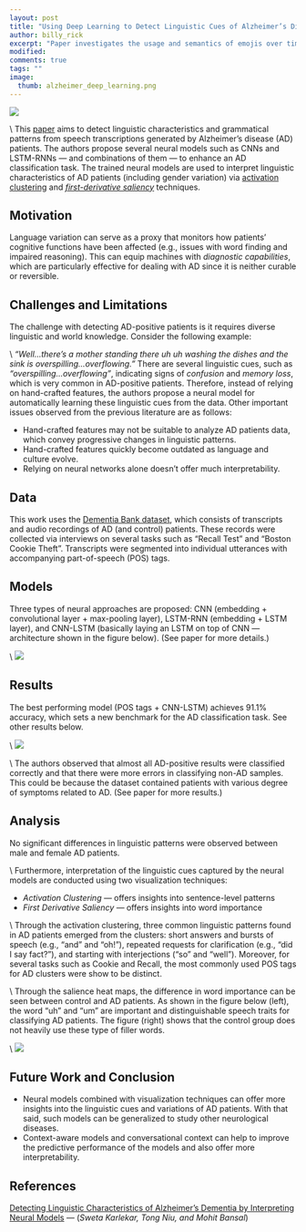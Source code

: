 ```yaml
---
layout: post
title: "Using Deep Learning to Detect Linguistic Cues of Alzheimer’s Disease Patients"
author: billy_rick
excerpt: "Paper investigates the usage and semantics of emojis over time to analyze seasonal variation of emoji usage and emoji prediction model based on the time information..."
modified:
comments: true
tags: ""
image:
  thumb: alzheimer_deep_learning.png
---
```


![](https://miro.medium.com/max/752/1*y5ikfV57kc5FmwxbPVJoQw.png)

\\
This [paper](https://arxiv.org/pdf/1804.06440.pdf) aims to detect linguistic characteristics and grammatical patterns from speech transcriptions generated by Alzheimer’s disease (AD) patients.
The authors propose several neural models such as CNNs and LSTM-RNNs — and combinations of them — to enhance an AD classification task. The trained neural models are used to interpret linguistic characteristics of AD patients (including gender variation) via [activation clustering](https://arxiv.org/abs/1311.2524) and [*first-derivative saliency*](https://arxiv.org/abs/1312.6034) techniques.

## Motivation

Language variation can serve as a proxy that monitors how patients’ cognitive functions have been affected (e.g., issues with word finding and impaired reasoning). This can equip machines with *diagnostic capabilities*, which are particularly effective for dealing with AD since it is neither curable or reversible.

## Challenges and Limitations

The challenge with detecting AD-positive patients is it requires diverse linguistic and world knowledge. Consider the following example:

\\
*“Well…there’s a mother standing there uh uh washing the dishes and the sink is overspilling…overflowing.”* There are several linguistic cues, such as *“overspilling…overflowing”*, indicating signs of *confusion* and *memory loss*, which is very common in AD-positive patients. Therefore, instead of relying on hand-crafted features, the authors propose a neural model for automatically learning these linguistic cues from the data. Other important issues observed from the previous literature are as follows:

- Hand-crafted features may not be suitable to analyze AD patients data, which convey progressive changes in linguistic patterns.
- Hand-crafted features quickly become outdated as language and culture evolve.
- Relying on neural networks alone doesn’t offer much interpretability.

## Data

This work uses the [Dementia Bank dataset](https://talkbank.org/DementiaBank/), which consists of transcripts and audio recordings of AD (and control) patients. These records were collected via interviews on several tasks such as “Recall Test” and “Boston Cookie Theft”. Transcripts were segmented into individual utterances with accompanying part-of-speech (POS) tags.

## Models

Three types of neural approaches are proposed: CNN (embedding + convolutional layer + max-pooling layer), LSTM-RNN (embedding + LSTM layer), and CNN-LSTM (basically laying an LSTM on top of CNN — architecture shown in the figure below). (See paper for more details.)

\\
![](https://miro.medium.com/max/689/0*cLIA6a8E5gw3bHc-.png)

## Results

The best performing model (POS tags + CNN-LSTM) achieves 91.1% accuracy, which sets a new benchmark for the AD classification task. See other results below.

\\
![](https://miro.medium.com/max/659/0*4P-JEGEjY55fjpze.png)

\\
The authors observed that almost all AD-positive results were classified correctly and that there were more errors in classifying non-AD samples. This could be because the dataset contained patients with various degree of symptoms related to AD. (See paper for more results.)

## Analysis

No significant differences in linguistic patterns were observed between male and female AD patients.

\\
Furthermore, interpretation of the linguistic cues captured by the neural models are conducted using two visualization techniques:

- *Activation Clustering* — offers insights into sentence-level patterns
- *First Derivative Saliency* — offers insights into word importance

\\
Through the activation clustering, three common linguistic patterns found in AD patients emerged from the clusters: short answers and bursts of speech (e.g., “and” and “oh!”), repeated requests for clarification (e.g., “did I say fact?”), and starting with interjections (“so” and “well”). Moreover, for several tasks such as Cookie and Recall, the most commonly used POS tags for AD clusters were show to be distinct.

\\
Through the salience heat maps, the difference in word importance can be seen between control and AD patients. As shown in the figure below (left), the word “uh” and “um” are important and distinguishable speech traits for classifying AD patients. The figure (right) shows that the control group does not heavily use these type of filler words.

\\
![](https://miro.medium.com/max/800/0*vYlzflv4yGYFPZy3.png)

## Future Work and Conclusion

- Neural models combined with visualization techniques can offer more insights into the linguistic cues and variations of AD patients. With that said, such models can be generalized to study other neurological diseases.
- Context-aware models and conversational context can help to improve the predictive performance of the models and also offer more interpretability.

## References
[Detecting Linguistic Characteristics of Alzheimer’s Dementia by Interpreting Neural Models](https://arxiv.org/pdf/1804.06440.pdf) — (*Sweta Karlekar, Tong Niu, and Mohit Bansal*)
